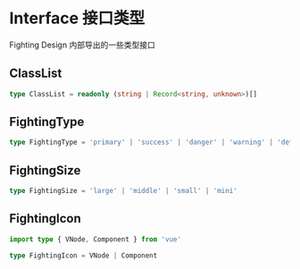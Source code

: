 # Interface 接口类型

Fighting Design 内部导出的一些类型接口

## ClassList

```ts
type ClassList = readonly (string | Record<string, unknown>)[]
```

## FightingType

```ts
type FightingType = 'primary' | 'success' | 'danger' | 'warning' | 'default'
```

## FightingSize

```ts
type FightingSize = 'large' | 'middle' | 'small' | 'mini'
```

## FightingIcon

```ts
import type { VNode, Component } from 'vue'

type FightingIcon = VNode | Component
```
